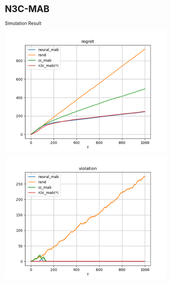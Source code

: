 # N3C-MAB

Simulation Result

![regret.png](https://github.com/wadx2019/N3C-MAB/blob/main/regret.png)

![violation.png](https://github.com/wadx2019/N3C-MAB/blob/main/violation.png)
